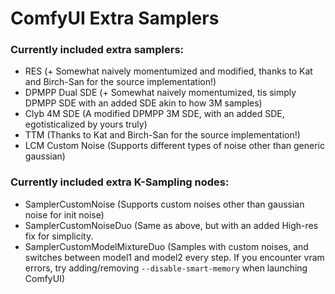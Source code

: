 # ComfyUI Extra Samplers

### Currently included extra samplers: 
* RES (+ Somewhat naively momentumized and modified, thanks to Kat and Birch-San for the source implementation!)
* DPMPP Dual SDE (+ Somewhat naively momentumized, tis simply DPMPP SDE with an added SDE akin to how 3M samples)
* Clyb 4M SDE (A modified DPMPP 3M SDE, with an added SDE, egotisticalized by yours truly)
* TTM (Thanks to Kat and Birch-San for the source implementation!)
* LCM Custom Noise (Supports different types of noise other than generic gaussian)

### Currently included extra K-Sampling nodes:
* SamplerCustomNoise (Supports custom noises other than gaussian noise for init noise)
* SamplerCustomNoiseDuo (Same as above, but with an added High-res fix for simplicity.
* SamplerCustomModelMixtureDuo (Samples with custom noises, and switches between model1 and model2 every step. If you encounter vram errors, try adding/removing `--disable-smart-memory` when launching ComfyUI)
